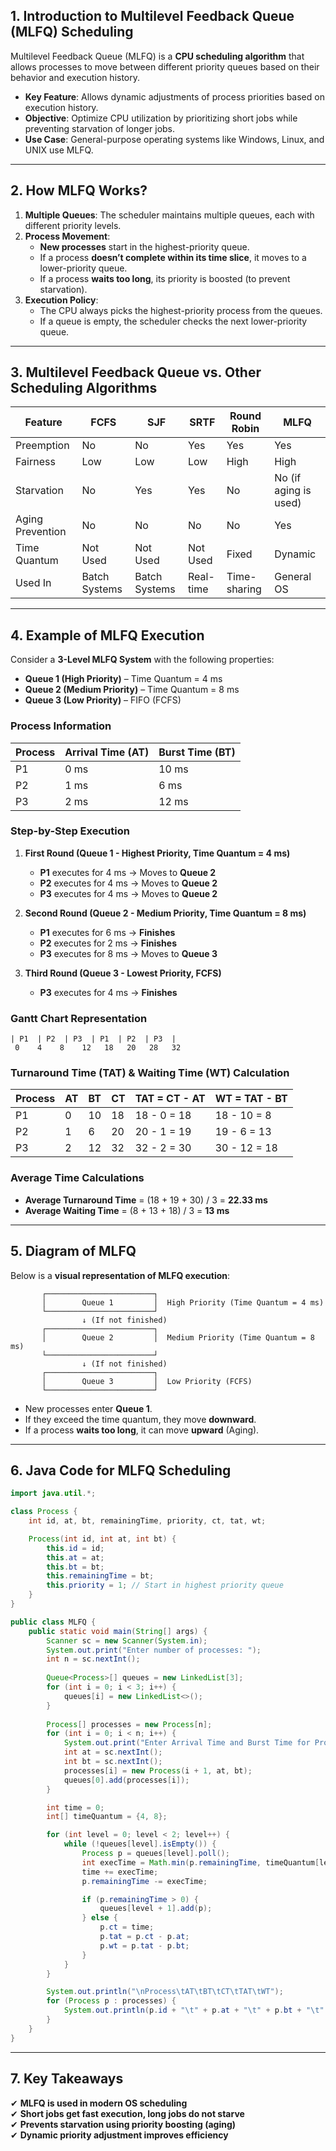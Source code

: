 ## **1. Introduction to Multilevel Feedback Queue (MLFQ) Scheduling**  
Multilevel Feedback Queue (MLFQ) is a **CPU scheduling algorithm** that allows processes to move between different priority queues based on their behavior and execution history.  

- **Key Feature**: Allows dynamic adjustments of process priorities based on execution history.  
- **Objective**: Optimize CPU utilization by prioritizing short jobs while preventing starvation of longer jobs.  
- **Use Case**: General-purpose operating systems like Windows, Linux, and UNIX use MLFQ.  

---

## **2. How MLFQ Works?**  
1. **Multiple Queues**: The scheduler maintains multiple queues, each with different priority levels.  
2. **Process Movement**:  
   - **New processes** start in the highest-priority queue.  
   - If a process **doesn’t complete within its time slice**, it moves to a lower-priority queue.  
   - If a process **waits too long**, its priority is boosted (to prevent starvation).  
3. **Execution Policy**:  
   - The CPU always picks the highest-priority process from the queues.  
   - If a queue is empty, the scheduler checks the next lower-priority queue.  

---

## **3. Multilevel Feedback Queue vs. Other Scheduling Algorithms**  

| Feature         | FCFS | SJF | SRTF | Round Robin | MLFQ |
|----------------|------|-----|------|-------------|------|
| Preemption     | No   | No  | Yes  | Yes         | Yes  |
| Fairness       | Low  | Low | Low  | High        | High |
| Starvation     | No   | Yes | Yes  | No          | No (if aging is used) |
| Aging Prevention | No   | No  | No   | No          | Yes  |
| Time Quantum   | Not Used | Not Used | Not Used | Fixed | Dynamic |
| Used In        | Batch Systems | Batch Systems | Real-time | Time-sharing | General OS |

---

## **4. Example of MLFQ Execution**  
Consider a **3-Level MLFQ System** with the following properties:  
- **Queue 1 (High Priority)** – Time Quantum = 4 ms  
- **Queue 2 (Medium Priority)** – Time Quantum = 8 ms  
- **Queue 3 (Low Priority)** – FIFO (FCFS)  

### **Process Information**  

| Process | Arrival Time (AT) | Burst Time (BT) |
|---------|------------------|----------------|
| P1      | 0 ms             | 10 ms         |
| P2      | 1 ms             | 6 ms          |
| P3      | 2 ms             | 12 ms         |

### **Step-by-Step Execution**  

1. **First Round (Queue 1 - Highest Priority, Time Quantum = 4 ms)**  
   - **P1** executes for 4 ms → Moves to **Queue 2**  
   - **P2** executes for 4 ms → Moves to **Queue 2**  
   - **P3** executes for 4 ms → Moves to **Queue 2**  

2. **Second Round (Queue 2 - Medium Priority, Time Quantum = 8 ms)**  
   - **P1** executes for 6 ms → **Finishes**  
   - **P2** executes for 2 ms → **Finishes**  
   - **P3** executes for 8 ms → Moves to **Queue 3**  

3. **Third Round (Queue 3 - Lowest Priority, FCFS)**  
   - **P3** executes for 4 ms → **Finishes**  

### **Gantt Chart Representation**
```
| P1  | P2  | P3  | P1  | P2  | P3  |
 0    4    8    12   18   20   28   32
```

### **Turnaround Time (TAT) & Waiting Time (WT) Calculation**  

| Process | AT  | BT  | CT  | TAT = CT - AT | WT = TAT - BT |
|---------|-----|-----|-----|--------------|--------------|
| P1      | 0   | 10  | 18  | 18 - 0 = 18  | 18 - 10 = 8  |
| P2      | 1   | 6   | 20  | 20 - 1 = 19  | 19 - 6 = 13  |
| P3      | 2   | 12  | 32  | 32 - 2 = 30  | 30 - 12 = 18  |

### **Average Time Calculations**
- **Average Turnaround Time** = (18 + 19 + 30) / 3 = **22.33 ms**  
- **Average Waiting Time** = (8 + 13 + 18) / 3 = **13 ms**  

---

## **5. Diagram of MLFQ**  
Below is a **visual representation of MLFQ execution**:

```
       ┌────────────────────────┐
       │        Queue 1         │  High Priority (Time Quantum = 4 ms)
       └────────────────────────┘
                ↓ (If not finished)
       ┌────────────────────────┐
       │        Queue 2         │  Medium Priority (Time Quantum = 8 ms)
       └────────────────────────┘
                ↓ (If not finished)
       ┌────────────────────────┐
       │        Queue 3         │  Low Priority (FCFS)
       └────────────────────────┘
```
- New processes enter **Queue 1**.
- If they exceed the time quantum, they move **downward**.
- If a process **waits too long**, it can move **upward** (Aging).  

---

## **6. Java Code for MLFQ Scheduling**  
```java
import java.util.*;

class Process {
    int id, at, bt, remainingTime, priority, ct, tat, wt;

    Process(int id, int at, int bt) {
        this.id = id;
        this.at = at;
        this.bt = bt;
        this.remainingTime = bt;
        this.priority = 1; // Start in highest priority queue
    }
}

public class MLFQ {
    public static void main(String[] args) {
        Scanner sc = new Scanner(System.in);
        System.out.print("Enter number of processes: ");
        int n = sc.nextInt();
        
        Queue<Process>[] queues = new LinkedList[3]; 
        for (int i = 0; i < 3; i++) {
            queues[i] = new LinkedList<>();
        }
        
        Process[] processes = new Process[n];
        for (int i = 0; i < n; i++) {
            System.out.print("Enter Arrival Time and Burst Time for Process " + (i + 1) + ": ");
            int at = sc.nextInt();
            int bt = sc.nextInt();
            processes[i] = new Process(i + 1, at, bt);
            queues[0].add(processes[i]);
        }

        int time = 0;
        int[] timeQuantum = {4, 8}; 

        for (int level = 0; level < 2; level++) {
            while (!queues[level].isEmpty()) {
                Process p = queues[level].poll();
                int execTime = Math.min(p.remainingTime, timeQuantum[level]);
                time += execTime;
                p.remainingTime -= execTime;

                if (p.remainingTime > 0) {
                    queues[level + 1].add(p);
                } else {
                    p.ct = time;
                    p.tat = p.ct - p.at;
                    p.wt = p.tat - p.bt;
                }
            }
        }

        System.out.println("\nProcess\tAT\tBT\tCT\tTAT\tWT");
        for (Process p : processes) {
            System.out.println(p.id + "\t" + p.at + "\t" + p.bt + "\t" + p.ct + "\t" + p.tat + "\t" + p.wt);
        }
    }
}
```

---

## **7. Key Takeaways**
✔ **MLFQ is used in modern OS scheduling**  
✔ **Short jobs get fast execution, long jobs do not starve**  
✔ **Prevents starvation using priority boosting (aging)**  
✔ **Dynamic priority adjustment improves efficiency**  
